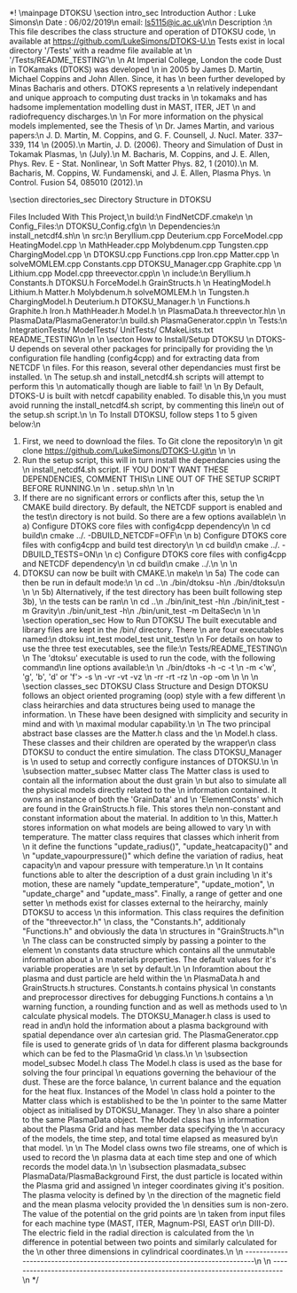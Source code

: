 \*! \mainpage DTOKSU
\section intro_sec Introduction
Author :	Luke Simons\n
Date :	06/02/2019\n
email:	ls5115@ic.ac.uk\n\n
Description :\n
This file describes the class structure and operation of DTOKSU code, \n
available at https://github.com/LukeSimons/DTOKS-U.\n
Tests exist in local directory '/Tests' with a readme file available at \n
'/Tests/README_TESTING'\n
\n
At Imperial College, London the code Dust in TOKamaks (DTOKS) was developed \n
in 2005 by James D. Martin, Michael Coppins and John Allen. Since, it has \n
been further developed by Minas Bacharis and others. DTOKS represents a \n
relatively independant and unique approach to computing dust tracks in \n
tokamaks and has hadsome implementation modelling dust in MAST, ITER, JET \n
and radiofrequency discharges.\n
\n
For more information on the physical models implemented, see the Thesis of \n
Dr. James Martin, and various papers:\n
J. D. Martin, M. Coppins, and G. F. Counsell, J. Nucl. Mater. 337–339, 114 \n
(2005).\n
Martin, J. D. (2006). Theory and Simulation of Dust in Tokamak Plasmas, \n
(July).\n
M. Bacharis, M. Coppins, and J. E. Allen, Phys. Rev. E - Stat. Nonlinear, \n
Soft Matter Phys. 82, 1 (2010).\n
M. Bacharis, M. Coppins, W. Fundamenski, and J. E. Allen, Plasma Phys. \n
Control. Fusion 54, 085010 (2012).\n


\section directories_sec Directory Structure in DTOKSU

Files Included With This Project,\n
build:\n
	FindNetCDF.cmake\n
\n
Config_Files:\n
	DTOKSU_Config.cfg\n
\n
Dependencies:\n
	install_netcdf4.sh\n
\n
src:\n
	Beryllium.cpp   Deuterium.cpp  ForceModel.cpp      HeatingModel.cpp  \n
	MathHeader.cpp  Molybdenum.cpp Tungsten.cpp        ChargingModel.cpp  \n
	DTOKSU.cpp      Functions.cpp  Iron.cpp             Matter.cpp      \n
	solveMOMLEM.cpp	Constants.cpp  DTOKSU_Manager.cpp  Graphite.cpp \n
	Lithium.cpp     Model.cpp      threevector.cpp\n
\n
include:\n
	Beryllium.h    Constants.h     DTOKSU.h    ForceModel.h GrainStructs.h  \n
	HeatingModel.h Lithium.h       Matter.h    Molybdenum.h solveMOMLEM.h \n
	Tungsten.h     ChargingModel.h Deuterium.h DTOKSU_Manager.h \n
	Functions.h    Graphite.h      Iron.h      MathHeader.h Model.h  \n
	PlasmaData.h  threevector.h\n
\n
PlasmaData/PlasmaGenerator:\n
	build.sh PlasmaGenerator.cpp\n
\n
Tests:\n
	IntegrationTests/ ModelTests/ UnitTests/ CMakeLists.txt README_TESTING\n
\n
\n
\secton How to Install/Setup DTOKSU
\n
DTOKS-U depends on several other packages for principally for providing the \n
configuration file handling (config4cpp) and for extracting data from NETCDF \n
files. For this reason, several other dependancies must first be installed. \n
The setup.sh and install_netcdf4.sh scripts will attempt to perform this \n
automatically though are liable to fail! \n
\n
By Default, DTOKS-U is built with netcdf capability enabled. To disable this,\n
you must avoid running the install_netcdf4.sh script, by commenting this line\n
out of the setup.sh script.\n
\n
To Install DTOKSU, follow steps 1 to 5 given below:\n
1) First, we need to download the files. To Git clone the repository\n
\n
	git clone https://github.com/LukeSimons/DTOKS-U.git\n
\n
\n
2) Run the setup script, this will in turn install the dependancies using the \n
install_netcdf4.sh script. IF YOU DON'T WANT THESE DEPENDENCIES, COMMENT THIS\n
LINE OUT OF THE SETUP SCRIPT BEFORE RUNNING.\n
\n
	. setup.sh\n
\n
\n
3) If there are no significant errors or conflicts after this, setup the \n
CMAKE build directory. By default, the NETCDF support is enabled and the test\n
directory is not build. So there are a few options available\n
\n
a) Configure DTOKS core files with config4cpp dependency\n
\n
	cd build\n
	cmake ../. -DBUILD_NETCDF=OFF\n
\n
b) Configure DTOKS core files with config4cpp and build test directory\n
\n
	cd build\n
	cmake ../. -DBUILD_TESTS=ON\n
\n
c) Configure DTOKS core files with config4cpp and NETCDF dependency\n
\n
	cd build\n
	cmake ../.\n
\n
\n
4) DTOKSU can now be built with CMAKE.\n
	make\n
\n
5a) The code can then be run in default mode:\n
\n
	cd ..\n
	./bin/dtoksu -h\n
	./bin/dtoksu\n
\n
\n
5b) Alternatively, if the test directory has been built following step 3b), \n
the tests can be ran\n
\n
	cd ..\n
	./bin/init_test -h\n
	./bin/init_test -m Gravity\n
	./bin/unit_test -h\n
	./bin/unit_test -m DeltaSec\n
\n
\n
\section operation_sec How to Run DTOKSU
The built executable and library files are kept in the /bin/ directory. There \n
are four executables named:\n
	dtoksu  int_test model_test  unit_test\n
\n
For details on how to use the three test executables, see the file:\n
Tests/README_TESTING\n
\n
The 'dtoksu' executable is used to run the code, with the following command\n
line options available:\n
	\n
./bin/dtoks -h <help message> -c <Config File> -t <Inital Temperature> \n
	-m <'w', 'g', 'b', 'd' or 'f'> 	-s <Initial Radius> \n
	-vr <Radial Velocity> -vt <Angular Velocity> -vz <longitudinal velocity>\n
	-rr <Radial position> -rt <Angular position> -rz <longitudinal position>\n
	-op <Output File Pre-fix> -om <MetaData filename>\n
\n
\n
\section classes_sec DTOKSU Class Structure and Design
DTOKSU follows an object oriented programing (oop) style with a few different \n
class heirarchies and data structures being used to manage the information. \n
These have been designed with simplicity and security in mind and with \n
maximal modular capability.\n
\n
The two principal abstract base classes are the Matter.h class and the \n
Model.h class. These classes and their children are operated by the wrapper\n
class DTOKSU to conduct the entire simulation. The class DTOKSU_Manager is \n
used to setup and correctly configure instances of DTOKSU.\n
\n
\subsection matter_subsec Matter class
The Matter class is used to contain all the information about the dust grain \n
but also to simulate all the physical models directly related to the \n
information contained. It owns an instance of both the 'GrainData' and \n
'ElementConsts' which are found in the GrainStructs.h file. This stores the\n
non-constant and constant information about the material. In addition to \n
this, Matter.h stores information on what models are being allowed to vary \n
with temperature. The matter class requires that classes which inherit from \n
it define the functions "update_radius()", "update_heatcapacity()" and \n
"update_vapourpressure()" which define the variation of radius, heat capacity\n
and vapour pressure with temperature.\n
\n
It contains functions able to alter the description of a dust grain including \n
it's motion, these are namely "update_temperature", "update_motion", \n
"update_charge" and "update_mass". Finally, a range of getter and one setter \n
methods exist for classes external to the heirarchy, mainly DTOKSU to access \n
this information. This class requires the definition of the "threevector.h" \n
class, the "Constants.h", additionaly "Functions.h" and obviously the data \n
structures in "GrainStructs.h"\n
\n
The class can be constructed simply by passing a pointer to the element \n
constants data structure which contains all the unmutable information about a \n
materials properties. The default values for it's variable properaties are \n
set by default.\n
\n
Inforamtion about the plasma and dust particle are held within the \n
PlasmaData.h and GrainStructs.h structures. Constants.h contains physical \n
constants and preprocessor directives for debugging Functions.h contains a \n
warning function, a rounding function and as well as methods used to \n
calculate physical models. The DTOKSU_Manager.h class is used to read in and\n
hold the information about a plasma background with spatial dependance over a\n
cartesian grid. The PlasmaGenerator.cpp file is used to generate grids of \n
data for different plasma backgrounds which can be fed to the PlasmaGrid \n
class.\n
\n
\subsection model_subsec Model.h class
The Model.h class is used as the base for solving the four principal \n
equations governing the behaviour of the dust. These are the force balance, \n
current balance and the equation for the heat flux. Instances of the Model \n
class hold a pointer to the Matter class which is established to be the \n
pointer to the same Matter object as initialised by DTOKSU_Manager. They \n
also share a pointer to the same PlasmaData object. The Model class has \n
information about the Plasma Grid and has member data specifying the \n
accuracy of the models, the time step, and total time elapsed as measured by\n
that model. \n
\n
The Model class owns two file streams, one of which is used to record the \n
plasma data at each time step and one of which records the model data.\n
\n
\subsection plasmadata_subsec PlasmaData/PlasmaBackground
First, the dust particle is located within the Plasma grid and assigned \n
integer coordinates giving it's position. The plasma velocity is defined by \n
the direction of the magnetic field and the mean plasma velocity provided the \n
densities sum is non-zero. The value of the potential on the grid points are \n
taken from input files for each machine type (MAST, ITER, Magnum-PSI, EAST or\n
DIII-D). The electric field in the radial direction is calculated from the \n
difference in potential between two points and similarly calculated for the \n
other three dimensions in cylindrical coordinates.\n
\n
-----------------------------------------------------------------------------\n
\n
-----------------------------------------------------------------------------\n
*/
